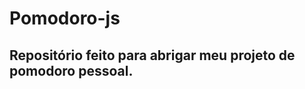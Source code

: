 <div>
<h1>Pomodoro-js</h1>
</div>

<div>
<h2>Repositório feito para abrigar meu projeto de pomodoro pessoal.</h2>
</div>
